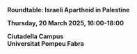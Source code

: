 **Roundtable: Israeli Apartheid in Palestine**

**Thursday, 20 March 2025, 16:00-18:00**

**Ciutadella Campus**<br>
**Universitat Pompeu Fabra**
